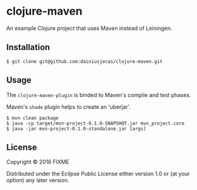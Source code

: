 # clojure-maven

An example Clojure project that uses Maven instead of Leiningen.

## Installation

    $ git clone git@github.com:dainiusjocas/clojure-maven.git

## Usage

The `clojure-maven-plugin` is binded to Maven's compile and test phases.

Maven's `shade` plugin helps to create an 'uberjar'.

    $ mvn clean package
    $ java -cp target/mvn-project-0.1.0-SNAPSHOT.jar mvn_project.core
    $ java -jar mvn-project-0.1.0-standalone.jar [args]

## License

Copyright © 2016 FIXME

Distributed under the Eclipse Public License either version 1.0 or (at
your option) any later version.
